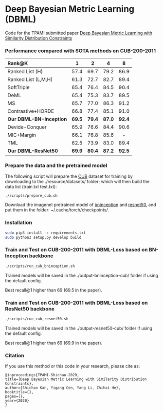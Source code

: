 # Deep Bayesian Metric Learning (DBML)

Code for the TPAMI submitted paper [Deep Bayesian Metric Learning with Similarity Distribution Constraints](.)

### Performance compared with SOTA methods on CUB-200-2011

|Rank@K | 1 | 2 | 4 | 8 |
 |:---  |:-:|:-:|:-:|:-:|
|Ranked List (H) | 57.4 | 69.7 | 79.2 | 86.9 |
|Ranked List (L,M,H) | 61.3 | 72.7 | 82.7 | 89.4 |
|SoftTriple | 65.4 | 76.4 | 84.5 | 90.4 |
|DeML | 65.4 | 75.3 | 83.7 | 89.5 |
|MS | 65.7| 77.0| 86.3| 91.2|
|Contrastive+HORDE |66.8 |77.4 |85.1 |91.0 |
|**Our DBML-BN-Inception**| **69.5** |**79.4** |**87.0** |**92.4** |
|Devide-Conquer| 65.9| 76.6| 84.4| 90.6|
|MIC+Margin| 66.1| 76.8| 85.6| -|
|TML| 62.5| 73.9| 83.0| 89.4|
|**Our DBML-ResNet50**|**69.9** |**80.4** |**87.2**|**92.5** |


### Prepare the data and the pretrained model 

The following script will prepare the [CUB](http://www.vision.caltech.edu.s3-us-west-2.amazonaws.com/visipedia-data/CUB-200-2011/CUB_200_2011.tgz) dataset for training by downloading to the ./resource/datasets/ folder; which will then build the data list (train.txt test.txt):

```bash
./scripts/prepare_cub.sh
```

Download the imagenet pretrained model of 
[bninception](http://data.lip6.fr/cadene/pretrainedmodels/bn_inception-52deb4733.pth) and [resnet50](https://download.pytorch.org/models/resnet50-19c8e357.pth), and put them in the folder:  ~/.cache/torch/checkpoints/.


### Installation

```bash
sudo pip3 install -r requirements.txt
sudo python3 setup.py develop build
```
###  Train and Test on CUB-200-2011 with DBML-Loss based on BN-Inception backbone

```bash
./scripts/run_cub_bninception.sh
```
Trained models will be saved in the ./output-bninception-cub/ folder if using the default config.

Best recall@1 higher than 69 (69.5 in the paper).

###  Train and Test on CUB-200-2011 with DBML-Loss based on ResNet50 backbone

```bash
./scripts/run_cub_resnet50.sh
```
Trained models will be saved in the ./output-resnet50-cub/ folder if using the default config.

Best recall@1 higher than 69 (69.9 in the paper).

### Citation

If you use this method or this code in your research, please cite as:

    @inproceedings{TPAMI-Shichao-2020,
    title={Deep Bayesian Metric Learning with Similarity Distribution Constraints},
    author={Shichao Kan, Yigang Cen, Yang Li, Zhihai He},
    booktitle={},
    pages={},
    year={2020}
    }
